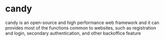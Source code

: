 # candy
candy is an open-source and high performance web framework and it can provides most of the functions common to websites, such as registration and login, secondary authentication, and other backoffice feature

